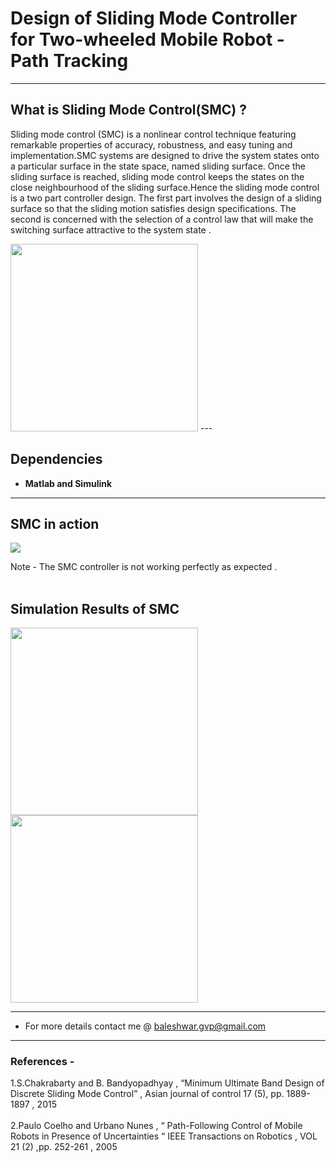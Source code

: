 #  Design of Sliding Mode Controller for Two-wheeled Mobile Robot - Path Tracking
---

## What is Sliding Mode Control(SMC) ?
Sliding mode control (SMC) is a nonlinear control technique featuring remarkable properties of accuracy, robustness, and easy tuning and implementation.SMC systems are designed to drive the system states onto a particular surface in the state space, named sliding surface. Once the sliding surface is reached, sliding mode control keeps the states on the close neighbourhood of the sliding surface.Hence the sliding mode control is a two part controller design. The first part involves the design of a sliding surface so that the sliding motion satisfies design specifications. The second is concerned with the selection of a control law that will make the switching surface attractive to the system state .

<img  width = "300" height = "300" src="smc_image.png?raw=true/300/300/">
---

## Dependencies
- __Matlab and Simulink__
---

## SMC in action
![](smc_demo.gif)

Note - The SMC controller is not working perfectly as expected .<br><br>

## Simulation Results of SMC 
<img width = "300" height = "300" src="line.jpg?raw=true/300/300/"> <img width = "300" height = "300" src="dotted_cirlce_simulation.png?raw=true/300/300/">
<br>

---
- For more details contact me @ [baleshwar.gvp@gmail.com](baleshwar.gvp@gmail.com)
---
### References -
1.S.Chakrabarty and B. Bandyopadhyay , “Minimum Ultimate Band Design of Discrete Sliding Mode Control” , Asian journal of control 17 (5), pp. 1889-1897 , 2015 <br><br>
2.Paulo Coelho and Urbano Nunes , “ Path-Following Control of Mobile Robots in Presence of Uncertainties “ IEEE Transactions on Robotics , VOL 21 (2) ,pp. 252-261 , 2005
